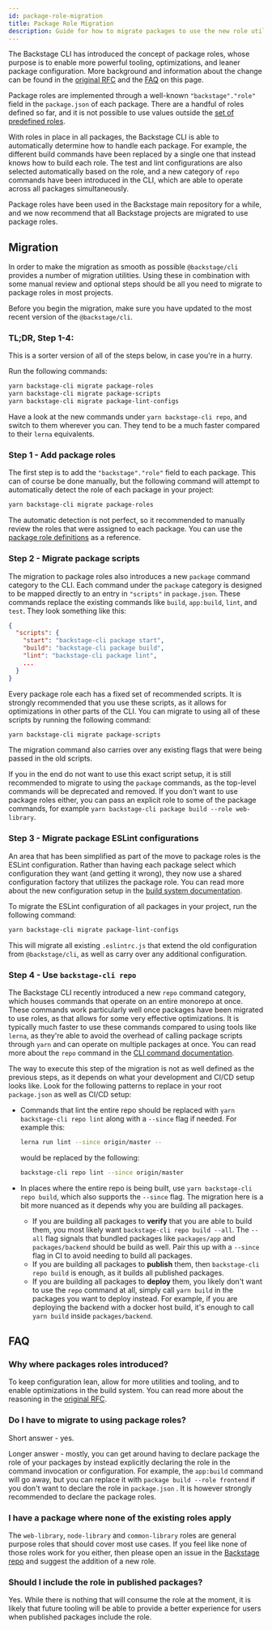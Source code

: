 ```yaml
---
id: package-role-migration
title: Package Role Migration
description: Guide for how to migrate packages to use the new role utility
---
```


The Backstage CLI has introduced the concept of package roles, whose purpose is to
enable more powerful tooling, optimizations, and leaner package configuration. More background and
information about the change can be found in the [original RFC](https://github.com/backstage/backstage/issues/8729) and the [FAQ](#faq) on this page.

Package roles are implemented through a well-known `"backstage"."role"` field in the
`package.json` of each package. There are a handful of roles defined so far, and it
is not possible to use values outside the [set of predefined roles](../local-dev/cli-build-system.md#package-roles).

With roles in place in all packages, the Backstage CLI is able to automatically
determine how to handle each package. For example, the different build commands
have been replaced by a single one that instead knows how to build each role.
The test and lint configurations are also selected automatically based on the role, and
a new category of `repo` commands have been introduced in the CLI, which are able
to operate across all packages simultaneously.

Package roles have been used in the Backstage main repository for a while, and
we now recommend that all Backstage projects are migrated to use package roles.

## Migration

In order to make the migration as smooth as possible `@backstage/cli` provides
a number of migration utilities. Using these in combination with some manual review
and optional steps should be all you need to migrate to package roles in most projects.

Before you begin the migration, make sure you have updated to the most recent version of
the `@backstage/cli`.

### TL;DR, Step 1-4:

This is a sorter version of all of the steps below, in case you're in a hurry.

Run the following commands:

```sh
yarn backstage-cli migrate package-roles
yarn backstage-cli migrate package-scripts
yarn backstage-cli migrate package-lint-configs
```

Have a look at the new commands under `yarn backstage-cli repo`, and switch to them wherever you can. They tend to be a much faster compared to their `lerna` equivalents.

### Step 1 - Add package roles

The first step is to add the `"backstage"."role"` field to each package. This can of course be done manually, but the following command will attempt to automatically detect the role of each package in your project:

```sh
yarn backstage-cli migrate package-roles
```

The automatic detection is not perfect, so it recommended to manually review the
roles that were assigned to each package.
You can use the [package role definitions](../local-dev/cli-build-system.md#package-roles) as a reference.

### Step 2 - Migrate package scripts

The migration to package roles also introduces a new `package` command category to the CLI.
Each command under the `package` category is designed to be mapped directly to an entry in `"scripts"` in `package.json`. These commands replace the existing commands like `build`, `app:build`, `lint`, and `test`. They look something like this:

```json
{
  "scripts": {
    "start": "backstage-cli package start",
    "build": "backstage-cli package build",
    "lint": "backstage-cli package lint",
    ...
  }
}
```

Every package role each has a fixed set of recommended scripts. It is strongly recommended that you use these scripts, as it allows for optimizations in other parts of the CLI. You can migrate to using all of these scripts by running the following command:

```sh
yarn backstage-cli migrate package-scripts
```

The migration command also carries over any existing flags that were being passed in the old scripts.

If you in the end do not want to use this exact script setup, it is still recommended to migrate to using the `package` commands, as the top-level commands will be deprecated and removed. If you don't want to use package roles either, you can pass an explicit role to some of the package commands, for example `yarn backstage-cli package build --role web-library`.

### Step 3 - Migrate package ESLint configurations

An area that has been simplified as part of the move to package roles is the ESLint configuration. Rather than having each package select which configuration they want (and getting it wrong), they now use a shared configuration factory that utilizes the package role. You can read more about the new configuration setup in the [build system documentation](../local-dev/cli-build-system.md#linting).

To migrate the ESLint configuration of all packages in your project, run the following command:

```sh
yarn backstage-cli migrate package-lint-configs
```

This will migrate all existing `.eslintrc.js` that extend the old configuration from `@backstage/cli`, as well as carry over any additional configuration.

### Step 4 - Use `backstage-cli repo`

The Backstage CLI recently introduced a new `repo` command category, which houses commands that operate on an entire monorepo at once. These commands work particularly well once packages have been migrated to use roles, as that allows for some very effective optimizations. It is typically much faster to use these commands compared to using tools like `lerna`, as they're able to avoid the overhead of calling package scripts through `yarn` and can operate on multiple packages at once. You can read more about the `repo` command in the [CLI command documentation](../local-dev/cli-commands.md#repo-build).

The way to execute this step of the migration is not as well defined as the previous steps, as it depends on what your development and CI/CD setup looks like. Look for the following patterns to replace in your root `package.json` as well as CI/CD setup:

- Commands that lint the entire repo should be replaced with `yarn backstage-cli repo lint` along with a `--since` flag if needed. For example this:

  ```sh
  lerna run lint --since origin/master --
  ```

  would be replaced by the following:

  ```sh
  backstage-cli repo lint --since origin/master
  ```

- In places where the entire repo is being built, use `yarn backstage-cli repo build`, which also supports the `--since` flag. The migration here is a bit more nuanced as it depends why you are building all packages.
  - If you are building all packages to **verify** that you are able to build them, you most likely want `backstage-cli repo build --all`. The `--all` flag signals that bundled packages like `packages/app` and `packages/backend` should be build as well. Pair this up with a `--since` flag in CI to avoid needing to build all packages.
  - If you are building all packages to **publish** them, then `backstage-cli repo build` is enough, as it builds all published packages.
  - If you are building all packages to **deploy** them, you likely don't want to use the `repo` command at all, simply call `yarn build` in the packages you want to deploy instead. For example, if you are deploying the backend with a docker host build, it's enough to call `yarn build` inside `packages/backend`.

## FAQ

### Why where packages roles introduced?

To keep configuration lean, allow for more utilities and tooling, and to enable optimizations in the build system. You can read more about the reasoning in the [original RFC](https://github.com/backstage/backstage/issues/8729).

### Do I have to migrate to using package roles?

Short answer - yes.

Longer answer - mostly, you can get around having to declare package the role of your packages by instead explicitly declaring the role in the command invocation or configuration. For example, the `app:build` command will go away, but you can replace it with `package build --role frontend` if you don't want to declare the role in `package.json` . It is however strongly recommended to declare the package roles.

### I have a package where none of the existing roles apply

The `web-library`, `node-library` and `common-library` roles are general purpose roles that should cover most use cases. If you feel like none of those roles work for you either, then please open an issue in the [Backstage repo](https://github.com/backstage/backstage) and suggest the addition of a new role.

### Should I include the role in published packages?

Yes. While there is nothing that will consume the role at the moment, it is likely that future tooling will be able to provide a better experience for users when published packages include the role.
